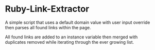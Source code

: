 Ruby-Link-Extractor
===================

A simple script that uses a default domain value with user input override then parses all found links within the page. 

All found links are added to an instance variable then merged with duplicates removed while iterating through the ever growing list.
